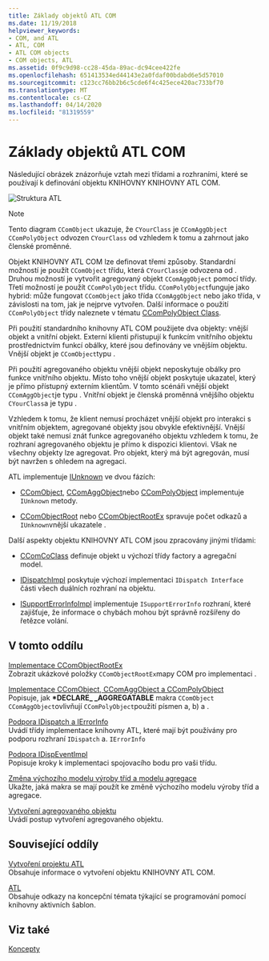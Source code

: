 ```yaml
---
title: Základy objektů ATL COM
ms.date: 11/19/2018
helpviewer_keywords:
- COM, and ATL
- ATL, COM
- ATL COM objects
- COM objects, ATL
ms.assetid: 0f9c9d98-cc28-45da-89ac-dc94cee422fe
ms.openlocfilehash: 651413534ed44143e2a0fdaf00bdabd6e5d57010
ms.sourcegitcommit: c123cc76bb2b6c5cde6f4c425ece420ac733bf70
ms.translationtype: MT
ms.contentlocale: cs-CZ
ms.lasthandoff: 04/14/2020
ms.locfileid: "81319559"
---
```

# <a name="fundamentals-of-atl-com-objects"></a>Základy objektů ATL COM

Následující obrázek znázorňuje vztah mezi třídami a rozhraními, které se používají k definování objektu KNIHOVNY KNIHOVNY ATL COM.

![Struktura ATL](../atl/media/vc307y1.gif "Struktura ATL")

> [!NOTE]
> Tento diagram `CComObject` ukazuje, že `CYourClass` je `CComAggObject` `CComPolyObject` odvozen `CYourClass` od vzhledem k tomu a zahrnout jako členské proměnné.

Objekt KNIHOVNY ATL COM lze definovat třemi způsoby. Standardní možností je použít `CComObject` třídu, která `CYourClass`je odvozena od . Druhou možností je vytvořit agregovaný objekt `CComAggObject` pomocí třídy. Třetí možností je použít `CComPolyObject` třídu. `CComPolyObject`funguje jako hybrid: může fungovat `CComObject` jako třída `CComAggObject` nebo jako třída, v závislosti na tom, jak je nejprve vytvořen. Další informace o použití `CComPolyObject` třídy naleznete v tématu [CComPolyObject Class](../atl/reference/ccompolyobject-class.md).

Při použití standardního knihovny ATL COM použijete dva objekty: vnější objekt a vnitřní objekt. Externí klienti přistupují k funkcím vnitřního objektu prostřednictvím funkcí obálky, které jsou definovány ve vnějším objektu. Vnější objekt je `CComObject`typu .

Při použití agregovaného objektu vnější objekt neposkytuje obálky pro funkce vnitřního objektu. Místo toho vnější objekt poskytuje ukazatel, který je přímo přístupný externím klientům. V tomto scénáři vnější objekt `CComAggObject`je typu . Vnitřní objekt je členská proměnná vnějšího objektu `CYourClass`a je typu .

Vzhledem k tomu, že klient nemusí procházet vnější objekt pro interakci s vnitřním objektem, agregované objekty jsou obvykle efektivnější. Vnější objekt také nemusí znát funkce agregovaného objektu vzhledem k tomu, že rozhraní agregovaného objektu je přímo k dispozici klientovi. Však ne všechny objekty lze agregovat. Pro objekt, který má být agregován, musí být navržen s ohledem na agregaci.

ATL implementuje [IUnknown](/windows/win32/api/unknwn/nn-unknwn-iunknown) ve dvou fázích:

- [CComObject](../atl/reference/ccomobject-class.md), [CComAggObject](../atl/reference/ccomaggobject-class.md)nebo [CComPolyObject](../atl/reference/ccompolyobject-class.md) implementuje `IUnknown` metody.

- [CComObjectRoot](../atl/reference/ccomobjectroot-class.md) nebo [CComObjectRootEx](../atl/reference/ccomobjectrootex-class.md) spravuje počet odkazů a `IUnknown`vnější ukazatele .

Další aspekty objektu KNIHOVNY ATL COM jsou zpracovány jinými třídami:

- [CComCoClass](../atl/reference/ccomcoclass-class.md) definuje objekt u výchozí třídy factory a agregační model.

- [IDispatchImpl](../atl/reference/idispatchimpl-class.md) poskytuje výchozí implementaci `IDispatch Interface` části všech duálních rozhraní na objektu.

- [ISupportErrorInfoImpl](../atl/reference/isupporterrorinfoimpl-class.md) implementuje `ISupportErrorInfo` rozhraní, které zajišťuje, že informace o chybách mohou být správně rozšířeny do řetězce volání.

## <a name="in-this-section"></a>V tomto oddílu

[Implementace CComObjectRootEx](../atl/implementing-ccomobjectrootex.md)<br/>
Zobrazit ukázkové položky `CComObjectRootEx`mapy COM pro implementaci .

[Implementace CComObject, CComAggObject a CComPolyObject](../atl/implementing-ccomobject-ccomaggobject-and-ccompolyobject.md)<br/>
Popisuje, jak **\*DECLARE_ _AGGREGATABLE** makra `CComObject` `CComAggObject`ovlivňují `CComPolyObject`použití písmen a, b) a .

[Podpora IDispatch a IErrorInfo](../atl/supporting-idispatch-and-ierrorinfo.md)<br/>
Uvádí třídy implementace knihovny ATL, které mají být používány pro podporu rozhraní `IDispatch` a. `IErrorInfo`

[Podpora IDispEventImpl](../atl/supporting-idispeventimpl.md)<br/>
Popisuje kroky k implementaci spojovacího bodu pro vaši třídu.

[Změna výchozího modelu výroby tříd a modelu agregace](../atl/changing-the-default-class-factory-and-aggregation-model.md)<br/>
Ukažte, jaká makra se mají použít ke změně výchozího modelu výroby tříd a agregace.

[Vytvoření agregovaného objektu](../atl/creating-an-aggregated-object.md)<br/>
Uvádí postup vytvoření agregovaného objektu.

## <a name="related-sections"></a>Související oddíly

[Vytvoření projektu ATL](../atl/reference/creating-an-atl-project.md)<br/>
Obsahuje informace o vytvoření objektu KNIHOVNY ATL COM.

[ATL](../atl/active-template-library-atl-concepts.md)<br/>
Obsahuje odkazy na koncepční témata týkající se programování pomocí knihovny aktivních šablon.

## <a name="see-also"></a>Viz také

[Koncepty](../atl/active-template-library-atl-concepts.md)
